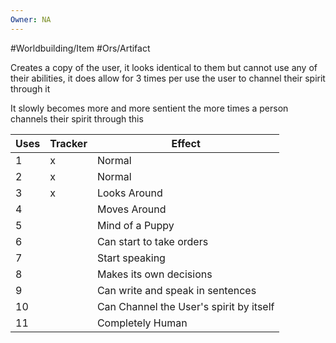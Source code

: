 ```yaml
---
Owner: NA
---
```

#Worldbuilding/Item  #Ors/Artifact 

Creates a copy of the user, it looks identical to them but cannot use any of their abilities, it does allow for 3 times per use the user to channel their spirit through it 

It slowly becomes more and more sentient the more times a person channels their spirit through this 

| Uses | Tracker | Effect                                  |
| ---- | ------- | --------------------------------------- |
| 1    | x       | Normal                                  |
| 2    | x       | Normal                                  |
| 3    | x       | Looks Around                            |
| 4    |         | Moves Around                            |
| 5    |         | Mind of a Puppy                         |
| 6    |         | Can start to take orders                |
| 7    |         | Start speaking                          |
| 8    |         | Makes its own decisions                 |
| 9    |         | Can write and speak in sentences        |
| 10   |         | Can Channel the User's spirit by itself |
| 11   |         | Completely Human                        |
